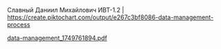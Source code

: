 Славный Даниил Михайлович ИВТ-1.2 | https://create.piktochart.com/output/e267c3bf8086-data-management-process

[data-management_1749761894.pdf](https://github.com/user-attachments/files/20716310/data-management_1749761894.pdf)

